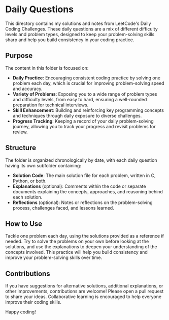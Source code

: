# Daily Questions

This directory contains my solutions and notes from LeetCode's Daily Coding Challenges. These daily questions are a mix of different difficulty levels and problem types, designed to keep your problem-solving skills sharp and help you build consistency in your coding practice.

## Purpose

The content in this folder is focused on:

- **Daily Practice**: Encouraging consistent coding practice by solving one problem each day, which is crucial for improving problem-solving speed and accuracy.
- **Variety of Problems**: Exposing you to a wide range of problem types and difficulty levels, from easy to hard, ensuring a well-rounded preparation for technical interviews.
- **Skill Enhancement**: Building and reinforcing key programming concepts and techniques through daily exposure to diverse challenges.
- **Progress Tracking**: Keeping a record of your daily problem-solving journey, allowing you to track your progress and revisit problems for review.

## Structure

The folder is organized chronologically by date, with each daily question having its own subfolder containing:

- **Solution Code**: The main solution file for each problem, written in C, Python, or both.
- **Explanations** (optional): Comments within the code or separate documents explaining the concepts, approaches, and reasoning behind each solution.
- **Reflections** (optional): Notes or reflections on the problem-solving process, challenges faced, and lessons learned.

## How to Use

Tackle one problem each day, using the solutions provided as a reference if needed. Try to solve the problems on your own before looking at the solutions, and use the explanations to deepen your understanding of the concepts involved. This practice will help you build consistency and improve your problem-solving skills over time.

## Contributions

If you have suggestions for alternative solutions, additional explanations, or other improvements, contributions are welcome! Please open a pull request to share your ideas. Collaborative learning is encouraged to help everyone improve their coding skills.

Happy coding!
